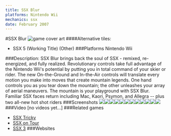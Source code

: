 ```yaml
---
title: SSX Blur
platforms: Nintendo Wii
mechanics: ssx
date: February 2007
---
```

#SSX Blur
![game cover art](//images.igdb.com/igdb/image/upload/t_cover_big/o4qfckad1hp5do13zzad.jpg "Logo Title Text 1")
####Alternative tiles:
* SSX 5 (Working Title) (Other)
###Platforms
Nintendo Wii

###Description:
SSX Blur brings back the soul of SSX - remixed, re-energized, and fully realized. Revolutionary controls take full advantage of the Nintendo Wii's potential by putting you in total command of your skier or rider. The new On-the-Ground and In-the-Air controls will translate every motion you make into moves that create mountain legends. One hand controls you as you tear down the mountain; the other unleashes your array of aerial maneuvers. The mountain is your playground with SSX Blur. Familiar SSX faces return including Mac, Kaori, Psymon, and Allegra -- plus two all-new hot shot riders
###Screenshots
<a target="_blank" href="//images.igdb.com/igdb/image/upload/t_cover_big/t1me40brzcdvazokyavp.jpg"><img src="//images.igdb.com/igdb/image/upload/t_thumb/t1me40brzcdvazokyavp.jpg"/></a><a target="_blank" href="//images.igdb.com/igdb/image/upload/t_cover_big/dpqum4djty2selab4sse.jpg"><img src="//images.igdb.com/igdb/image/upload/t_thumb/dpqum4djty2selab4sse.jpg"/></a><a target="_blank" href="//images.igdb.com/igdb/image/upload/t_cover_big/my0hjh7pnt8ddimrobje.jpg"><img src="//images.igdb.com/igdb/image/upload/t_thumb/my0hjh7pnt8ddimrobje.jpg"/></a><a target="_blank" href="//images.igdb.com/igdb/image/upload/t_cover_big/dxj0vhngjh6o9xu6vid3.jpg"><img src="//images.igdb.com/igdb/image/upload/t_thumb/dxj0vhngjh6o9xu6vid3.jpg"/></a><a target="_blank" href="//images.igdb.com/igdb/image/upload/t_cover_big/adlfzniimic8st5si3ji.jpg"><img src="//images.igdb.com/igdb/image/upload/t_thumb/adlfzniimic8st5si3ji.jpg"/></a><a target="_blank" href="//images.igdb.com/igdb/image/upload/t_cover_big/hotplhrlruwsiveoii0c.jpg"><img src="//images.igdb.com/igdb/image/upload/t_thumb/hotplhrlruwsiveoii0c.jpg"/></a><a target="_blank" href="//images.igdb.com/igdb/image/upload/t_cover_big/khneyyoha9umdwztar5a.jpg"><img src="//images.igdb.com/igdb/image/upload/t_thumb/khneyyoha9umdwztar5a.jpg"/></a><a target="_blank" href="//images.igdb.com/igdb/image/upload/t_cover_big/ywggbnze2ghwelzytpsv.jpg"><img src="//images.igdb.com/igdb/image/upload/t_thumb/ywggbnze2ghwelzytpsv.jpg"/></a><a target="_blank" href="//images.igdb.com/igdb/image/upload/t_cover_big/cigr4200kc6qni7ndda0.jpg"><img src="//images.igdb.com/igdb/image/upload/t_thumb/cigr4200kc6qni7ndda0.jpg"/></a><a target="_blank" href="//images.igdb.com/igdb/image/upload/t_cover_big/jtiybsmht2px847ohwfp.jpg"><img src="//images.igdb.com/igdb/image/upload/t_thumb/jtiybsmht2px847ohwfp.jpg"/></a><a target="_blank" href="//images.igdb.com/igdb/image/upload/t_cover_big/wlmlpyjavyqo9gojy2ni.jpg"><img src="//images.igdb.com/igdb/image/upload/t_thumb/wlmlpyjavyqo9gojy2ni.jpg"/></a><a target="_blank" href="//images.igdb.com/igdb/image/upload/t_cover_big/eqixyxe3qxwncu2o9t0t.jpg"><img src="//images.igdb.com/igdb/image/upload/t_thumb/eqixyxe3qxwncu2o9t0t.jpg"/></a>
###Video
[no videos yet...]
###Related games
* [SSX Tricky](/games/ssx-tricky-4176/)
* [SSX on Tour](/games/ssx-on-tour-4177/)
* [SSX 3](/games/ssx-3-4174/)
###Websites

